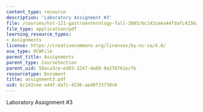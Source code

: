```yaml
---
content_type: resource
description: 'Laboratory Assignment #3'
file: /courses/hst-121-gastroenterology-fall-2005/bc142ceea44fdafc4236ae40f33758c6_assignment3.pdf
file_type: application/pdf
learning_resource_types:
- Assignments
license: https://creativecommons.org/licenses/by-nc-sa/4.0/
ocw_type: OCWFile
parent_title: Assignments
parent_type: CourseSection
parent_uid: 50aca3ce-ed83-3247-da68-9e278761ecfb
resourcetype: Document
title: assignment3.pdf
uid: bc142cee-a44f-dafc-4236-ae40f33758c6
---
```

Laboratory Assignment #3